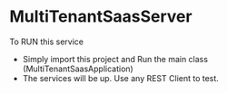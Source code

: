 # MultiTenantSaasServer

To RUN this service 
- Simply import this project and Run the main class (MultiTenantSaasApplication)
- The services will be up. Use any REST Client to test.
